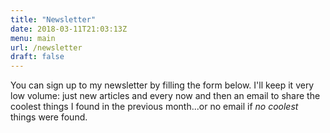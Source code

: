 ```yaml
---
title: "Newsletter"
date: 2018-03-11T21:03:13Z
menu: main
url: /newsletter
draft: false
---
```


You can sign up to my newsletter by filling the form below. I'll keep it very low volume: just new articles and every now and then an email to share the coolest things I found in the previous month...or no email if *no coolest* things were found.

<script async id="_ck_364309" src="https://forms.convertkit.com/364309?v=7"></script>
